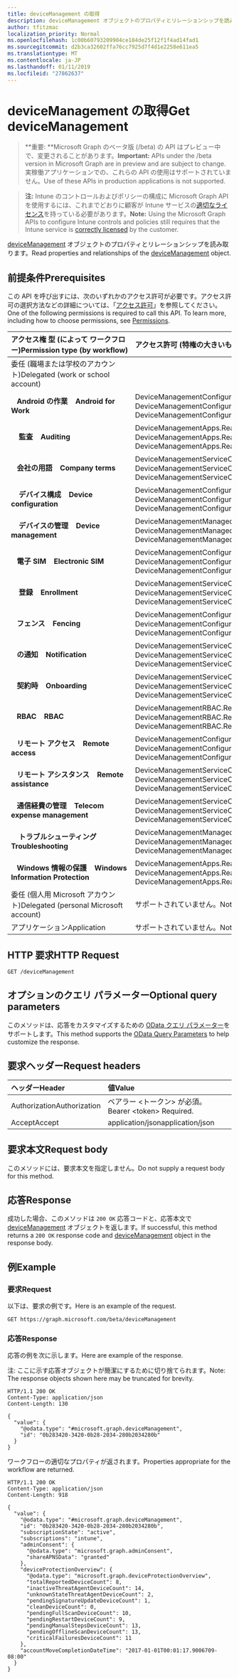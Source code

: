 ```yaml
---
title: deviceManagement の取得
description: deviceManagement オブジェクトのプロパティとリレーションシップを読み取ります。
author: tfitzmac
localization_priority: Normal
ms.openlocfilehash: 1c00b60793209904ce184de25f12f1f4ad14fad1
ms.sourcegitcommit: d2b3ca32602ffa76cc7925d7f4d1e2258e611ea5
ms.translationtype: MT
ms.contentlocale: ja-JP
ms.lasthandoff: 01/11/2019
ms.locfileid: "27862637"
---
```

# <a name="get-devicemanagement"></a><span data-ttu-id="b8ff3-103">deviceManagement の取得</span><span class="sxs-lookup"><span data-stu-id="b8ff3-103">Get deviceManagement</span></span>

> <span data-ttu-id="b8ff3-104">\*\*重要: \*\*Microsoft Graph のベータ版 (/beta) の API はプレビュー中で、変更されることがあります。</span><span class="sxs-lookup"><span data-stu-id="b8ff3-104">**Important:** APIs under the /beta version in Microsoft Graph are in preview and are subject to change.</span></span> <span data-ttu-id="b8ff3-105">実稼働アプリケーションでの、これらの API の使用はサポートされていません。</span><span class="sxs-lookup"><span data-stu-id="b8ff3-105">Use of these APIs in production applications is not supported.</span></span>

> <span data-ttu-id="b8ff3-106">**注:** Intune のコントロールおよびポリシーの構成に Microsoft Graph API を使用するには、これまでどおりに顧客が Intune サービスの[適切なライセンス](https://go.microsoft.com/fwlink/?linkid=839381)を持っている必要があります。</span><span class="sxs-lookup"><span data-stu-id="b8ff3-106">**Note:** Using the Microsoft Graph APIs to configure Intune controls and policies still requires that the Intune service is [correctly licensed](https://go.microsoft.com/fwlink/?linkid=839381) by the customer.</span></span>

<span data-ttu-id="b8ff3-107">[deviceManagement](../resources/intune-shared-devicemanagement.md) オブジェクトのプロパティとリレーションシップを読み取ります。</span><span class="sxs-lookup"><span data-stu-id="b8ff3-107">Read properties and relationships of the [deviceManagement](../resources/intune-shared-devicemanagement.md) object.</span></span>

## <a name="prerequisites"></a><span data-ttu-id="b8ff3-108">前提条件</span><span class="sxs-lookup"><span data-stu-id="b8ff3-108">Prerequisites</span></span>

<span data-ttu-id="b8ff3-p102">この API を呼び出すには、次のいずれかのアクセス許可が必要です。アクセス許可の選択方法などの詳細については、「[アクセス許可](/graph/permissions-reference)」を参照してください。</span><span class="sxs-lookup"><span data-stu-id="b8ff3-p102">One of the following permissions is required to call this API. To learn more, including how to choose permissions, see [Permissions](/graph/permissions-reference).</span></span>

| <span data-ttu-id="b8ff3-111">アクセス権&nbsp;型&nbsp;(によって&nbsp;ワークフロー)</span><span class="sxs-lookup"><span data-stu-id="b8ff3-111">Permission&nbsp;type&nbsp;(by&nbsp;workflow)</span></span> | <span data-ttu-id="b8ff3-112">アクセス許可 (特権の大きいものから小さいものへ)</span><span class="sxs-lookup"><span data-stu-id="b8ff3-112">Permissions (from most to least privileged)</span></span> |
|:---|:---|
| <span data-ttu-id="b8ff3-113">委任 (職場または学校のアカウント)</span><span class="sxs-lookup"><span data-stu-id="b8ff3-113">Delegated (work or school account)</span></span> | |
| <span data-ttu-id="b8ff3-114">&nbsp;&nbsp; **Android の作業**</span><span class="sxs-lookup"><span data-stu-id="b8ff3-114">&nbsp; &nbsp; **Android for Work**</span></span> | <span data-ttu-id="b8ff3-115">DeviceManagementConfiguration.ReadWrite.All、DeviceManagementConfiguration.Read.All</span><span class="sxs-lookup"><span data-stu-id="b8ff3-115">DeviceManagementConfiguration.ReadWrite.All, DeviceManagementConfiguration.Read.All</span></span> |
| <span data-ttu-id="b8ff3-116">&nbsp; &nbsp; **監査**</span><span class="sxs-lookup"><span data-stu-id="b8ff3-116">&nbsp; &nbsp; **Auditing**</span></span> | <span data-ttu-id="b8ff3-117">DeviceManagementApps.ReadWrite.All、DeviceManagementApps.Read.All</span><span class="sxs-lookup"><span data-stu-id="b8ff3-117">DeviceManagementApps.ReadWrite.All, DeviceManagementApps.Read.All</span></span> |
| <span data-ttu-id="b8ff3-118">&nbsp;&nbsp; **会社の用語**</span><span class="sxs-lookup"><span data-stu-id="b8ff3-118">&nbsp; &nbsp; **Company terms**</span></span> | <span data-ttu-id="b8ff3-119">DeviceManagementServiceConfig.ReadWrite.All、DeviceManagementServiceConfig.Read.All</span><span class="sxs-lookup"><span data-stu-id="b8ff3-119">DeviceManagementServiceConfig.ReadWrite.All, DeviceManagementServiceConfig.Read.All</span></span> |
| <span data-ttu-id="b8ff3-120">&nbsp; &nbsp; **デバイス構成**</span><span class="sxs-lookup"><span data-stu-id="b8ff3-120">&nbsp; &nbsp; **Device configuration**</span></span> | <span data-ttu-id="b8ff3-121">DeviceManagementConfiguration.ReadWrite.All、DeviceManagementConfiguration.Read.All</span><span class="sxs-lookup"><span data-stu-id="b8ff3-121">DeviceManagementConfiguration.ReadWrite.All, DeviceManagementConfiguration.Read.All</span></span> |
| <span data-ttu-id="b8ff3-122">&nbsp; &nbsp; **デバイスの管理**</span><span class="sxs-lookup"><span data-stu-id="b8ff3-122">&nbsp; &nbsp; **Device management**</span></span> | <span data-ttu-id="b8ff3-123">DeviceManagementManagedDevices.ReadWrite.All、DeviceManagementManagedDevices.Read.All</span><span class="sxs-lookup"><span data-stu-id="b8ff3-123">DeviceManagementManagedDevices.ReadWrite.All, DeviceManagementManagedDevices.Read.All</span></span> |
| <span data-ttu-id="b8ff3-124">&nbsp;&nbsp; **電子 SIM**</span><span class="sxs-lookup"><span data-stu-id="b8ff3-124">&nbsp; &nbsp; **Electronic SIM**</span></span> | <span data-ttu-id="b8ff3-125">DeviceManagementConfiguration.ReadWrite.All、DeviceManagementConfiguration.Read.All</span><span class="sxs-lookup"><span data-stu-id="b8ff3-125">DeviceManagementConfiguration.ReadWrite.All, DeviceManagementConfiguration.Read.All</span></span> |
| <span data-ttu-id="b8ff3-126">&nbsp; &nbsp; **登録**</span><span class="sxs-lookup"><span data-stu-id="b8ff3-126">&nbsp; &nbsp; **Enrollment**</span></span> | <span data-ttu-id="b8ff3-127">DeviceManagementServiceConfig.ReadWrite.All、DeviceManagementServiceConfig.Read.All</span><span class="sxs-lookup"><span data-stu-id="b8ff3-127">DeviceManagementServiceConfig.ReadWrite.All, DeviceManagementServiceConfig.Read.All</span></span> |
| <span data-ttu-id="b8ff3-128">&nbsp;&nbsp; **フェンス**</span><span class="sxs-lookup"><span data-stu-id="b8ff3-128">&nbsp; &nbsp; **Fencing**</span></span> | <span data-ttu-id="b8ff3-129">DeviceManagementConfiguration.ReadWrite.All、DeviceManagementConfiguration.Read.All</span><span class="sxs-lookup"><span data-stu-id="b8ff3-129">DeviceManagementConfiguration.ReadWrite.All, DeviceManagementConfiguration.Read.All</span></span> |
| <span data-ttu-id="b8ff3-130">&nbsp;&nbsp; **の通知**</span><span class="sxs-lookup"><span data-stu-id="b8ff3-130">&nbsp; &nbsp; **Notification**</span></span> | <span data-ttu-id="b8ff3-131">DeviceManagementServiceConfig.ReadWrite.All、DeviceManagementServiceConfig.Read.All</span><span class="sxs-lookup"><span data-stu-id="b8ff3-131">DeviceManagementServiceConfig.ReadWrite.All, DeviceManagementServiceConfig.Read.All</span></span> |
| <span data-ttu-id="b8ff3-132">&nbsp;&nbsp; **契約時**</span><span class="sxs-lookup"><span data-stu-id="b8ff3-132">&nbsp; &nbsp; **Onboarding**</span></span> | <span data-ttu-id="b8ff3-133">DeviceManagementServiceConfig.ReadWrite.All、DeviceManagementServiceConfig.Read.All</span><span class="sxs-lookup"><span data-stu-id="b8ff3-133">DeviceManagementServiceConfig.ReadWrite.All, DeviceManagementServiceConfig.Read.All</span></span> |
| <span data-ttu-id="b8ff3-134">&nbsp;&nbsp; **RBAC**</span><span class="sxs-lookup"><span data-stu-id="b8ff3-134">&nbsp; &nbsp; **RBAC**</span></span> | <span data-ttu-id="b8ff3-135">DeviceManagementRBAC.ReadWrite.All、DeviceManagementRBAC.Read.All</span><span class="sxs-lookup"><span data-stu-id="b8ff3-135">DeviceManagementRBAC.ReadWrite.All, DeviceManagementRBAC.Read.All</span></span> |
| <span data-ttu-id="b8ff3-136">&nbsp;&nbsp; **リモート アクセス**</span><span class="sxs-lookup"><span data-stu-id="b8ff3-136">&nbsp; &nbsp; **Remote access**</span></span> | <span data-ttu-id="b8ff3-137">DeviceManagementConfiguration.ReadWrite.All、DeviceManagementConfiguration.Read.All</span><span class="sxs-lookup"><span data-stu-id="b8ff3-137">DeviceManagementConfiguration.ReadWrite.All, DeviceManagementConfiguration.Read.All</span></span> |
| <span data-ttu-id="b8ff3-138">&nbsp;&nbsp; **リモート アシスタンス**</span><span class="sxs-lookup"><span data-stu-id="b8ff3-138">&nbsp; &nbsp; **Remote assistance**</span></span> | <span data-ttu-id="b8ff3-139">DeviceManagementServiceConfig.ReadWrite.All、DeviceManagementServiceConfig.Read.All</span><span class="sxs-lookup"><span data-stu-id="b8ff3-139">DeviceManagementServiceConfig.ReadWrite.All, DeviceManagementServiceConfig.Read.All</span></span> |
| <span data-ttu-id="b8ff3-140">&nbsp;&nbsp; **通信経費の管理**</span><span class="sxs-lookup"><span data-stu-id="b8ff3-140">&nbsp; &nbsp; **Telecom expense management**</span></span> | <span data-ttu-id="b8ff3-141">DeviceManagementServiceConfig.ReadWrite.All、DeviceManagementServiceConfig.Read.All</span><span class="sxs-lookup"><span data-stu-id="b8ff3-141">DeviceManagementServiceConfig.ReadWrite.All, DeviceManagementServiceConfig.Read.All</span></span> |
| <span data-ttu-id="b8ff3-142">&nbsp; &nbsp; **トラブルシューティング**</span><span class="sxs-lookup"><span data-stu-id="b8ff3-142">&nbsp; &nbsp; **Troubleshooting**</span></span> | <span data-ttu-id="b8ff3-143">DeviceManagementManagedDevices.ReadWrite.All、DeviceManagementManagedDevices.Read.All</span><span class="sxs-lookup"><span data-stu-id="b8ff3-143">DeviceManagementManagedDevices.ReadWrite.All, DeviceManagementManagedDevices.Read.All</span></span> |
| <span data-ttu-id="b8ff3-144">&nbsp;&nbsp; **Windows 情報の保護**</span><span class="sxs-lookup"><span data-stu-id="b8ff3-144">&nbsp; &nbsp; **Windows Information Protection**</span></span> | <span data-ttu-id="b8ff3-145">DeviceManagementApps.ReadWrite.All、DeviceManagementApps.Read.All</span><span class="sxs-lookup"><span data-stu-id="b8ff3-145">DeviceManagementApps.ReadWrite.All, DeviceManagementApps.Read.All</span></span> |
| <span data-ttu-id="b8ff3-146">委任 (個人用 Microsoft アカウント)</span><span class="sxs-lookup"><span data-stu-id="b8ff3-146">Delegated (personal Microsoft account)</span></span> | <span data-ttu-id="b8ff3-147">サポートされていません。</span><span class="sxs-lookup"><span data-stu-id="b8ff3-147">Not supported.</span></span>|
| <span data-ttu-id="b8ff3-148">アプリケーション</span><span class="sxs-lookup"><span data-stu-id="b8ff3-148">Application</span></span> | <span data-ttu-id="b8ff3-149">サポートされていません。</span><span class="sxs-lookup"><span data-stu-id="b8ff3-149">Not supported.</span></span> |



## <a name="http-request"></a><span data-ttu-id="b8ff3-150">HTTP 要求</span><span class="sxs-lookup"><span data-stu-id="b8ff3-150">HTTP Request</span></span>
<!-- {
  "blockType": "ignored"
}
-->
``` http
GET /deviceManagement
```

## <a name="optional-query-parameters"></a><span data-ttu-id="b8ff3-151">オプションのクエリ パラメーター</span><span class="sxs-lookup"><span data-stu-id="b8ff3-151">Optional query parameters</span></span>

<span data-ttu-id="b8ff3-152">このメソッドは、応答をカスタマイズするための [OData クエリ パラメーター](https://developer.microsoft.com/graph/docs/concepts/query_parameters)をサポートします。</span><span class="sxs-lookup"><span data-stu-id="b8ff3-152">This method supports the [OData Query Parameters](https://developer.microsoft.com/graph/docs/concepts/query_parameters) to help customize the response.</span></span>

## <a name="request-headers"></a><span data-ttu-id="b8ff3-153">要求ヘッダー</span><span class="sxs-lookup"><span data-stu-id="b8ff3-153">Request headers</span></span>
|<span data-ttu-id="b8ff3-154">ヘッダー</span><span class="sxs-lookup"><span data-stu-id="b8ff3-154">Header</span></span>|<span data-ttu-id="b8ff3-155">値</span><span class="sxs-lookup"><span data-stu-id="b8ff3-155">Value</span></span>|
|:---|:---|
|<span data-ttu-id="b8ff3-156">Authorization</span><span class="sxs-lookup"><span data-stu-id="b8ff3-156">Authorization</span></span>|<span data-ttu-id="b8ff3-157">ベアラー &lt;トークン&gt; が必須。</span><span class="sxs-lookup"><span data-stu-id="b8ff3-157">Bearer &lt;token&gt; Required.</span></span>|
|<span data-ttu-id="b8ff3-158">Accept</span><span class="sxs-lookup"><span data-stu-id="b8ff3-158">Accept</span></span>|<span data-ttu-id="b8ff3-159">application/json</span><span class="sxs-lookup"><span data-stu-id="b8ff3-159">application/json</span></span>|

## <a name="request-body"></a><span data-ttu-id="b8ff3-160">要求本文</span><span class="sxs-lookup"><span data-stu-id="b8ff3-160">Request body</span></span>

<span data-ttu-id="b8ff3-161">このメソッドには、要求本文を指定しません。</span><span class="sxs-lookup"><span data-stu-id="b8ff3-161">Do not supply a request body for this method.</span></span>

## <a name="response"></a><span data-ttu-id="b8ff3-162">応答</span><span class="sxs-lookup"><span data-stu-id="b8ff3-162">Response</span></span>

<span data-ttu-id="b8ff3-163">成功した場合、このメソッドは `200 OK` 応答コードと、応答本文で [deviceManagement](../resources/intune-shared-devicemanagement.md) オブジェクトを返します。</span><span class="sxs-lookup"><span data-stu-id="b8ff3-163">If successful, this method returns a `200 OK` response code and [deviceManagement](../resources/intune-shared-devicemanagement.md) object in the response body.</span></span>

## <a name="example"></a><span data-ttu-id="b8ff3-164">例</span><span class="sxs-lookup"><span data-stu-id="b8ff3-164">Example</span></span>

### <a name="request"></a><span data-ttu-id="b8ff3-165">要求</span><span class="sxs-lookup"><span data-stu-id="b8ff3-165">Request</span></span>

<span data-ttu-id="b8ff3-166">以下は、要求の例です。</span><span class="sxs-lookup"><span data-stu-id="b8ff3-166">Here is an example of the request.</span></span>
``` http
GET https://graph.microsoft.com/beta/deviceManagement
```

### <a name="response"></a><span data-ttu-id="b8ff3-167">応答</span><span class="sxs-lookup"><span data-stu-id="b8ff3-167">Response</span></span>

<span data-ttu-id="b8ff3-168">応答の例を次に示します。</span><span class="sxs-lookup"><span data-stu-id="b8ff3-168">Here are example of the response.</span></span> 

<span data-ttu-id="b8ff3-169">注: ここに示す応答オブジェクトが簡潔にするために切り捨てられます。</span><span class="sxs-lookup"><span data-stu-id="b8ff3-169">Note: The response objects shown here may be truncated for brevity.</span></span>

``` http
HTTP/1.1 200 OK
Content-Type: application/json
Content-Length: 130

{
  "value": {
    "@odata.type": "#microsoft.graph.deviceManagement",
    "id": "0b283420-3420-0b28-2034-280b2034280b"
  }
}
```

<span data-ttu-id="b8ff3-170">ワークフローの適切なプロパティが返されます。</span><span class="sxs-lookup"><span data-stu-id="b8ff3-170">Properties appropriate for the workflow are returned.</span></span>

``` http
HTTP/1.1 200 OK
Content-Type: application/json
Content-Length: 918

{
  "value": {
    "@odata.type": "#microsoft.graph.deviceManagement",
    "id": "0b283420-3420-0b28-2034-280b2034280b",
    "subscriptionState": "active",
    "subscriptions": "intune",
    "adminConsent": {
      "@odata.type": "microsoft.graph.adminConsent",
      "shareAPNSData": "granted"
    },
    "deviceProtectionOverview": {
      "@odata.type": "microsoft.graph.deviceProtectionOverview",
      "totalReportedDeviceCount": 8,
      "inactiveThreatAgentDeviceCount": 14,
      "unknownStateThreatAgentDeviceCount": 2,
      "pendingSignatureUpdateDeviceCount": 1,
      "cleanDeviceCount": 0,
      "pendingFullScanDeviceCount": 10,
      "pendingRestartDeviceCount": 9,
      "pendingManualStepsDeviceCount": 13,
      "pendingOfflineScanDeviceCount": 13,
      "criticalFailuresDeviceCount": 11
    },
    "accountMoveCompletionDateTime": "2017-01-01T00:01:17.9006709-08:00"
  }
}
```



